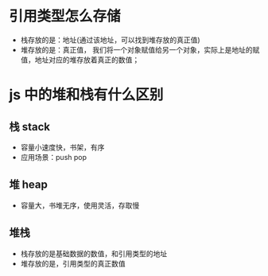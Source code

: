 # 引用类型怎么存储

- 栈存放的是：地址(通过该地址，可以找到堆存放的真正值)
- 堆存放的是：真正值，
  我们将一个对象赋值给另一个对象，实际上是地址的赋值，地址对应的堆存放着真正的数值；

# js 中的堆和栈有什么区别

## 栈 stack

- 容量小速度快，书架，有序
- 应用场景：push pop


## 堆 heap

- 容量大，书堆无序，使用灵活，存取慢

## 堆栈

- 栈存放的是基础数据的数值，和引用类型的地址
- 堆存放的是，引用类型的真正数值
